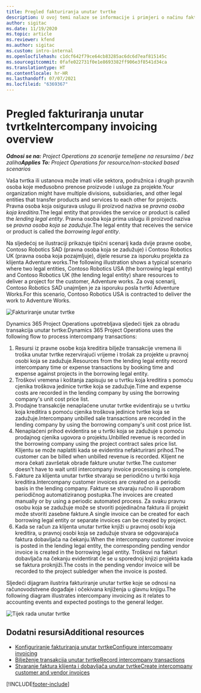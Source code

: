 ```yaml
---
title: Pregled fakturiranja unutar tvrtke
description: U ovoj temi nalaze se informacije i primjeri o načinu fakturiranja projekata unutar tvrtke.
author: sigitac
ms.date: 11/19/2020
ms.topic: article
ms.reviewer: kfend
ms.author: sigitac
ms.custom: intro-internal
ms.openlocfilehash: c1dcf642f79ce64cb83285ac6dc6d7eaf815145c
ms.sourcegitcommit: 0fafe022731f0e1e8693382ff906e3f8541d34ca
ms.translationtype: HT
ms.contentlocale: hr-HR
ms.lasthandoff: 07/07/2021
ms.locfileid: "6369367"
---
```

# <a name="intercompany-invoicing-overview"></a><span data-ttu-id="69f19-103">Pregled fakturiranja unutar tvrtke</span><span class="sxs-lookup"><span data-stu-id="69f19-103">Intercompany invoicing overview</span></span>

<span data-ttu-id="69f19-104">_**Odnosi se na:** Project Operations za scenarije temeljene na resursima / bez zaliha_</span><span class="sxs-lookup"><span data-stu-id="69f19-104">_**Applies To:** Project Operations for resource/non-stocked based scenarios_</span></span>

<span data-ttu-id="69f19-105">Vaša tvrtka ili ustanova može imati više sektora, podružnica i drugih pravnih osoba koje međusobno prenose proizvode i usluge za projekte.</span><span class="sxs-lookup"><span data-stu-id="69f19-105">Your organization might have multiple divisions, subsidiaries, and other legal entities that transfer products and services to each other for projects.</span></span> <span data-ttu-id="69f19-106">Pravna osoba koja osigurava uslugu ili proizvod naziva se *pravna osoba koja kreditira*.</span><span class="sxs-lookup"><span data-stu-id="69f19-106">The legal entity that provides the service or product is called the *lending legal entity*.</span></span> <span data-ttu-id="69f19-107">Pravna osoba koja prima uslugu ili proizvod naziva se *pravna osoba koja se zadužuje*.</span><span class="sxs-lookup"><span data-stu-id="69f19-107">The legal entity that receives the service or product is called the *borrowing legal entity*.</span></span>

<span data-ttu-id="69f19-108">Na sljedećoj se ilustraciji prikazuje tipični scenarij kada dvije pravne osobe, Contoso Robotics SAD (pravna osoba koja se zadužuje) i Contoso Robotics UK (pravna osoba koja pozajmljuje), dijele resurse za isporuku projekta za klijenta Adventure works.</span><span class="sxs-lookup"><span data-stu-id="69f19-108">The following illustration shows a typical scenario where two legal entities, Contoso Robotics USA (the borrowing legal entity) and Contoso Robotics UK (the lending legal entity) share resources to deliver a project for the customer, Adventure works.</span></span> <span data-ttu-id="69f19-109">Za ovaj scenarij, Contoso Robotics SAD unajmljen je za isporuku posla tvrtki Adventure Works.</span><span class="sxs-lookup"><span data-stu-id="69f19-109">For this scenario, Contoso Robotics USA is contracted to deliver the work to Adventure Works.</span></span>

![Fakturiranje unutar tvrtke](./media/IntercompanyScenario.png) 

<span data-ttu-id="69f19-111">Dynamics 365 Project Operations upotrebljava sljedeći tijek za obradu transakcija unutar tvrtke:</span><span class="sxs-lookup"><span data-stu-id="69f19-111">Dynamics 365 Project Operations uses the following flow to process intercompany transactions:</span></span>

1. <span data-ttu-id="69f19-112">Resursi iz pravne osobe koja kreditira bilježe transakcije vremena ili troška unutar tvrtke rezervirajući vrijeme i trošak za projekte u pravnoj osobi koja se zadužuje.</span><span class="sxs-lookup"><span data-stu-id="69f19-112">Resources from the lending legal entity record intercompany time or expense transactions by booking time and expense against projects in the borrowing legal entity.</span></span>
2. <span data-ttu-id="69f19-113">Troškovi vremena i koštanja zapisuju se u tvrtku koja kreditira s pomoću cjenika troškova jedinice tvrtke koja se zadužuje.</span><span class="sxs-lookup"><span data-stu-id="69f19-113">Time and expense costs are recorded in the lending company by using the borrowing company's unit cost price list.</span></span>
3. <span data-ttu-id="69f19-114">Prodajne transakcije nenaplaćene unutar tvrtke evidentiraju se u tvrtku koja kreditira s pomoću cjenika troškova jedinice tvrtke koja se zadužuje.</span><span class="sxs-lookup"><span data-stu-id="69f19-114">Intercompany unbilled sale transactions are recorded in the lending company by using the borrowing company's unit cost price list.</span></span>
4. <span data-ttu-id="69f19-115">Nenaplaćeni prihod evidentira se u tvrtki koja se zadužuje s pomoću prodajnog cjenika ugovora o projektu.</span><span class="sxs-lookup"><span data-stu-id="69f19-115">Unbilled revenue is recorded in the borrowing company using the project contract sales price list.</span></span> <span data-ttu-id="69f19-116">Klijentu se može naplatiti kada se evidentira nefakturirani prihod.</span><span class="sxs-lookup"><span data-stu-id="69f19-116">The customer can be billed when unbilled revenue is recorded.</span></span> <span data-ttu-id="69f19-117">Klijent ne mora čekati završetak obrade fakture unutar tvrtke.</span><span class="sxs-lookup"><span data-stu-id="69f19-117">The customer doesn't have to wait until intercompany invoice processing is complete.</span></span>
5. <span data-ttu-id="69f19-118">Fakture za klijenta unutar tvrtke stvaraju se periodično u tvrtki koja kreditira.</span><span class="sxs-lookup"><span data-stu-id="69f19-118">Intercompany customer invoices are created on a periodic basis in the lending company.</span></span> <span data-ttu-id="69f19-119">Fakture se stvaraju ručno ili uporabom periodičnog automatiziranog postupka.</span><span class="sxs-lookup"><span data-stu-id="69f19-119">The invoices are created manually or by using a periodic automated process.</span></span> <span data-ttu-id="69f19-120">Za svaku pravnu osobu koja se zadužuje može se stvoriti pojedinačna faktura ili projekt može stvoriti zasebne fakture.</span><span class="sxs-lookup"><span data-stu-id="69f19-120">A single invoice can be created for each borrowing legal entity or separate invoices can be created by project.</span></span>
6. <span data-ttu-id="69f19-121">Kada se račun za klijenta unutar tvrtke knjiži u pravnoj osobi koja kreditira, u pravnoj osobi koja se zadužuje stvara se odgovarajuća faktura dobavljača na čekanju.</span><span class="sxs-lookup"><span data-stu-id="69f19-121">When the intercompany customer invoice is posted in the lending legal entity, the corresponding pending vendor invoice is created in the borrowing legal entity.</span></span> <span data-ttu-id="69f19-122">Troškovi na fakturi dobavljača na čekanju evidentirat će se u sporednoj knjizi projekta kada se faktura proknjiži.</span><span class="sxs-lookup"><span data-stu-id="69f19-122">The costs in the pending vendor invoice will be recorded to the project subledger when the invoice is posted.</span></span>

<span data-ttu-id="69f19-123">Sljedeći dijagram ilustrira fakturiranje unutar tvrtke koje se odnosi na računovodstvene događaje i očekivana knjiženja u glavnu knjigu.</span><span class="sxs-lookup"><span data-stu-id="69f19-123">The following diagram illustrates intercompany invoicing as it relates to accounting events and expected postings to the general ledger.</span></span>

![Tijek rada unutar tvrtke](./media/IntercompanyFlow.png)

## <a name="additional-resources"></a><span data-ttu-id="69f19-125">Dodatni resursi</span><span class="sxs-lookup"><span data-stu-id="69f19-125">Additional resources</span></span>

- [<span data-ttu-id="69f19-126">Konfiguriranje fakturiranja unutar tvrtke</span><span class="sxs-lookup"><span data-stu-id="69f19-126">Configure intercompany invoicing</span></span>](configure-intercompany-invoicing.md)
- [<span data-ttu-id="69f19-127">Bilježenje transakcija unutar tvrtke</span><span class="sxs-lookup"><span data-stu-id="69f19-127">Record intercompany transactions</span></span>](create-intercompany-transactions.md)
- [<span data-ttu-id="69f19-128">Stvaranje faktura klijenta i dobavljača unutar tvrtke</span><span class="sxs-lookup"><span data-stu-id="69f19-128">Create intercompany customer and vendor invoices</span></span>](create-intercompany-customer-vendor-invoices.md)


[!INCLUDE[footer-include](../includes/footer-banner.md)]